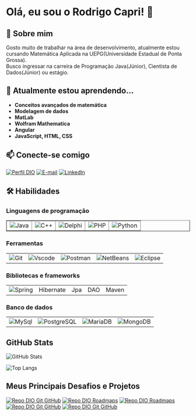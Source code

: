 # Olá, eu sou o Rodrigo Capri! 👋

## 🚀 Sobre mim
Gosto muito de trabalhar na área de desenvolvimento, atualmente estou cursando Matemática Aplicada na UEPG(Universidade Estadual de Ponta Grossa).\
Busco ingressar na carreira de Programação Java(Júnior), Cientista de Dados(Júnior) ou estágio.

## 🧠 Atualmente estou aprendendo...
- **Conceitos avançados de matemática**
- **Modelagem de dados**
- **MatLab**
- **Wolfram Mathematica**
- **Angular**
- **JavaScript, HTML, CSS**


## 📫 Conecte-se comigo

[![Perfil DIO](https://img.shields.io/badge/-Meu%20Perfil%20na%20DIO-30A3DC?style=for-the-badge)](https://web.dio.me/users/rodrigocamr90/)
[![E-mail](https://img.shields.io/badge/-Email-000?style=for-the-badge&logo=microsoft-outlook&logoColor=E94D5F)](https://gmail.com/rodrigocamr90@gmail.com)
[![LinkedIn](https://img.shields.io/badge/-LinkedIn-000?style=for-the-badge&logo=linkedin&logoColor=30A3DC)](https://linkedin.com/in/rodrigo-margarido/)

## 🛠 Habilidades

### Linguagens de programação
<table border=none >
  <tbody align="left">
    <tr>
      <td> <img align="center" alt="Java" src="https://img.shields.io/badge/java-%23ED8B00.svg?style=for-the-badge&logo=openjdk&logoColor=white"> </td>
      <td> <img align="center" alt="C++" src="https://img.shields.io/badge/C%2B%2B-00599C?style=for-the-badge&logo=c%2B%2B&logoColor=white" ></td>
      <td> <img align="center" alt="Delphi" src="https://img.shields.io/badge/Delphi-CC342D?style=for-the-badge&logo=delphi&logoColor=white"> </td>
      <td> <img align="center" alt="PHP" src="https://img.shields.io/badge/PHP-777BB4?style=for-the-badge&logo=php&logoColor=white"> </td>
      <td> <img align="center" alt="Python" src="https://img.shields.io/badge/python-3670A0?style=for-the-badge&logo=python&logoColor=ffdd54"> </td>
    </tr>
  </tbody>
</table>

### Ferramentas
<table>
  <tbody align="left">
    <tr>
      <td> <img align="center" alt="Git" src="https://img.shields.io/badge/GIT-E44C30?style=for-the-badge&logo=git&logoColor=white"> </td>
      <td> <img align="center" alt="Vscode" src="https://img.shields.io/badge/Vscode-007ACC?style=for-the-badge&logo=visual-studio-code&logoColor=white" ></td>
      <td> <img align="center" alt="Postman" src="https://img.shields.io/badge/Postman-FF6C37.svg?style=for-the-badge&logo=Postman&logoColor=white"> </td>
      <td> <img align="center" alt="NetBeans" src="https://img.shields.io/badge/NetBeansIDE-1B6AC6.svg?style=for-the-badge&logo=apache-netbeans-ide&logoColor=white"> </td>
      <td> <img align="center" alt="Eclipse" src="https://img.shields.io/badge/Eclipse-FE7A16.svg?style=for-the-badge&logo=Eclipse&logoColor=white"> </td>
    </tr>
  </tbody>
</table>

### Bibliotecas e frameworks
<table>
  <tbody align="left">
    <tr>
      <td> <img align="center" alt="Spring" src="https://img.shields.io/badge/spring-%236DB33F.svg?style=for-the-badge&logo=spring&logoColor=white"> </td>
      <td> Hibernate </td>
      <td> Jpa </td>
      <td> DAO </td>
      <td> Maven </td>
    </tr>
  </tbody>
</table>

### Banco de dados
<table margin-left="20%">
  <tbody align="left">
    <tr>
      <td> <img align="center" alt="MySql" src="https://img.shields.io/badge/MySQL-00000F?style=for-the-badge&logo=mysql&logoColor=white"> </td>
      <td> <img align="center" alt="PostgreSQL" src="https://img.shields.io/badge/PostgreSQL-000?style=for-the-badge&logo=postgresql"> </td>
      <td> <img align="center" alt="MariaDB" src="https://img.shields.io/badge/MariaDB-003545?style=for-the-badge&logo=mariadb&logoColor=white"> </td>
      <td> <img align="center" alt="MongoDB" src="https://img.shields.io/badge/MongoDB-%234ea94b.svg?style=for-the-badge&logo=mongodb&logoColor=white"> </td>
    </tr>
  </tbody>
</table>

## GitHub Stats

![GitHub Stats](https://github-readme-stats.vercel.app/api?username=RodrigoCapri&theme=transparent&bg_color=000&border_color=30A3DC&show_icons=true&icon_color=30A3DC&title_color=E94D5F&text_color=FFF)

![Top Langs](https://github-readme-stats-git-masterrstaa-rickstaa.vercel.app/api/top-langs/?username=RodrigoCapri&layout=compact&bg_color=000&border_color=30A3DC&title_color=E94D5F&text_color=FFF)

## Meus Principais Desafios e Projetos

[![Repo DIO Git GitHub](https://github-readme-stats.vercel.app/api/pin/?username=RodrigoCapri&repo=empresa_idiomas&bg_color=000&border_color=30A3DC&show_icons=true&icon_color=30A3DC&title_color=E94D5F&text_color=FFF)](https://github.com/RodrigoCapri/empresa_idiomas)
[![Repo DIO Roadmaps](https://github-readme-stats.vercel.app/api/pin/?username=RodrigoCapri&repo=projeto-quilometragem-dolphin&bg_color=000&border_color=30A3DC&show_icons=true&icon_color=30A3DC&title_color=E94D5F&text_color=FFF)](https://github.com/RodrigoCapri/projeto-quilometragem-dolphin)       [![Repo DIO Roadmaps](https://github-readme-stats.vercel.app/api/pin/?username=digitalinnovationone&repo=roadmaps&bg_color=000&border_color=30A3DC&show_icons=true&icon_color=30A3DC&title_color=E94D5F&text_color=FFF)](https://github.com/digitalinnovationone/roadmaps)    [![Repo DIO Git GitHub](https://github-readme-stats.vercel.app/api/pin/?username=RodrigoCapri&repo=dio-lab-open-source&bg_color=000&border_color=30A3DC&show_icons=true&icon_color=30A3DC&title_color=E94D5F&text_color=FFF)](https://github.com/elidianaandrade/dio-lab-open-source) [![Repo DIO Git GitHub](https://github-readme-stats.vercel.app/api/pin/?username=RodrigoCapri&repo=ControlCNC&bg_color=000&border_color=30A3DC&show_icons=true&icon_color=30A3DC&title_color=E94D5F&text_color=FFF)](https://github.com/RodrigoCapri/ControlCNC)

